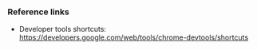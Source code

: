 ### Reference links

- Developer tools shortcuts: https://developers.google.com/web/tools/chrome-devtools/shortcuts
